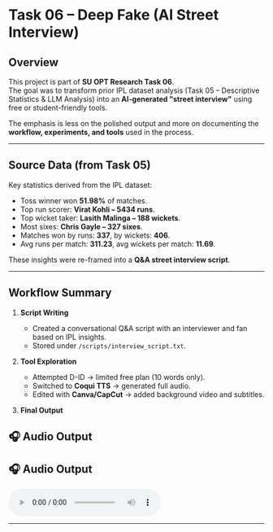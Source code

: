 
# Task 06 – Deep Fake (AI Street Interview)

## Overview
This project is part of **SU OPT Research Task 06**.  
The goal was to transform prior IPL dataset analysis (Task 05 – Descriptive Statistics & LLM Analysis) into an **AI-generated "street interview"** using free or student-friendly tools.  

The emphasis is less on the polished output and more on documenting the **workflow, experiments, and tools** used in the process.

---

## Source Data (from Task 05)
Key statistics derived from the IPL dataset:
- Toss winner won **51.98%** of matches.  
- Top run scorer: **Virat Kohli – 5434 runs**.  
- Top wicket taker: **Lasith Malinga – 188 wickets**.  
- Most sixes: **Chris Gayle – 327 sixes**.  
- Matches won by runs: **337**, by wickets: **406**.  
- Avg runs per match: **311.23**, avg wickets per match: **11.69**.  

These insights were re-framed into a **Q&A street interview script**.

---

## Workflow Summary
1. **Script Writing**  
   - Created a conversational Q&A script with an interviewer and fan based on IPL insights.  
   - Stored under `/scripts/interview_script.txt`.  

2. **Tool Exploration**  
   - Attempted D-ID → limited free plan (10 words only).  
   - Switched to **Coqui TTS** → generated full audio.  
   - Edited with **Canva/CapCut** → added background video and subtitles.  

3. **Final Output**  
## 🎧 Audio Output

   ## 🎧 Audio Output

<audio controls>
  <source src="./Street_Interview.mp3" type="audio/mpeg">
  Your browser does not support the audio element.
</audio>


---

